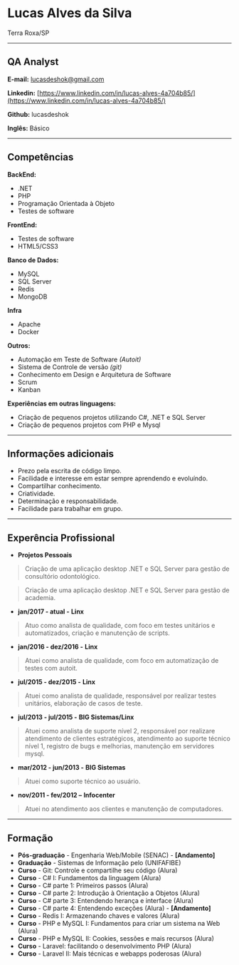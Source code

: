 # Lucas Alves da Silva
Terra Roxa/SP

---

## QA Analyst

**E-mail:** lucasdeshok@gmail.com

**Linkedin:** [https://www.linkedin.com/in/lucas-alves-4a704b85/](https://www.linkedin.com/in/lucas-alves-4a704b85/)

**Github:** lucasdeshok

**Inglês:** Básico


---

## Competências

**BackEnd:**
* .NET
* PHP
* Programação Orientada à Objeto
* Testes de software


**FrontEnd:**
* Testes de software
* HTML5/CSS3


**Banco de Dados:**
* MySQL
* SQL Server
* Redis
* MongoDB


**Infra**
* Apache
* Docker


**Outros:**
* Automação em Teste de Software *(Autoit)*
* Sistema de Controle de versão *(git)*
* Conhecimento em Design e Arquitetura de Software
* Scrum
* Kanban


**Experiências em outras linguagens:**
* Criação de pequenos projetos utilizando C#, .NET e SQL Server
* Criação de pequenos projetos com PHP e Mysql


---


## Informações adicionais

* Prezo pela escrita de código limpo.
* Facilidade e interesse em estar sempre aprendendo e evoluíndo.
* Compartilhar conhecimento.
* Criatividade.
* Determinação e responsabilidade.
* Facilidade para trabalhar em grupo.

---

## Experência Profissional

* **Projetos Pessoais**
> Criação de uma aplicação desktop .NET e SQL Server para gestão de consultório odontológico.

> Criação de uma aplicação desktop .NET e SQL Server para gestão de academia.



* **jan/2017 - atual -** ****Linx****
> Atuo como analista de qualidade, com foco em testes unitários e automatizados, criação e manutenção de scripts.



* **jan/2016 - dez/2016 -** ****Linx****
> Atuei como analista de qualidade, com foco em automatização de testes com autoit.



* **jul/2015 - dez/2015 -** ****Linx****
> Atuei como analista de qualidade, responsável por realizar testes unitários, elaboração de casos de teste.



* **jul/2013 - jul/2015 -** ****BIG Sistemas/Linx****
> Atuei como analista de suporte nível 2, responsável por realizare atendimento de clientes estratégicos, atendimento ao suporte técnico nível 1, registro de bugs e melhorias, manutenção em servidores mysql.



* **mar/2012 - jun/2013 -** ****BIG Sistemas****
> Atuei como suporte técnico ao usuário.



* **nov/2011 - fev/2012 –** ****Infocenter****
> Atuei no atendimento aos clientes e manutenção de computadores.


---

## Formação

* **Pós-graduação** - Engenharia Web/Mobile (SENAC) - **[Andamento]**
* **Graduação** - Sistemas de Informação pelo (UNIFAFIBE)
* **Curso** - Git: Controle e compartilhe seu código (Alura)
* **Curso** - C# I: Fundamentos da linguagem (Alura)
* **Curso** - C# parte 1: Primeiros passos (Alura)
* **Curso** - C# parte 2: Introdução à Orientação a Objetos (Alura)
* **Curso** - C# parte 3: Entendendo herança e interface (Alura)
* **Curso** - C# parte 4: Entendendo exceções (Alura) - **[Andamento]**
* **Curso** - Redis I: Armazenando chaves e valores (Alura) 
* **Curso** - PHP e MySQL I: Fundamentos para criar um sistema na Web (Alura)
* **Curso** - PHP e MySQL II: Cookies, sessões e mais recursos (Alura)
* **Curso** - Laravel: facilitando o desenvolvimento PHP (Alura)
* **Curso** - Laravel II: Mais técnicas e webapps poderosas (Alura)
